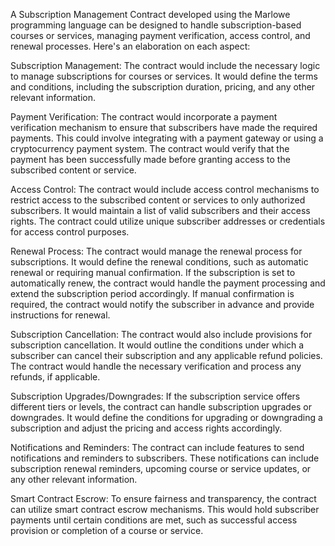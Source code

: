 A Subscription Management Contract developed using the Marlowe programming language can be designed to handle subscription-based courses or services, managing payment verification, access control, and renewal processes. Here's an elaboration on each aspect:

Subscription Management:
The contract would include the necessary logic to manage subscriptions for courses or services. It would define the terms and conditions, including the subscription duration, pricing, and any other relevant information.

Payment Verification:
The contract would incorporate a payment verification mechanism to ensure that subscribers have made the required payments. This could involve integrating with a payment gateway or using a cryptocurrency payment system. The contract would verify that the payment has been successfully made before granting access to the subscribed content or service.

Access Control:
The contract would include access control mechanisms to restrict access to the subscribed content or services to only authorized subscribers. It would maintain a list of valid subscribers and their access rights. The contract could utilize unique subscriber addresses or credentials for access control purposes.

Renewal Process:
The contract would manage the renewal process for subscriptions. It would define the renewal conditions, such as automatic renewal or requiring manual confirmation. If the subscription is set to automatically renew, the contract would handle the payment processing and extend the subscription period accordingly. If manual confirmation is required, the contract would notify the subscriber in advance and provide instructions for renewal.

Subscription Cancellation:
The contract would also include provisions for subscription cancellation. It would outline the conditions under which a subscriber can cancel their subscription and any applicable refund policies. The contract would handle the necessary verification and process any refunds, if applicable.

Subscription Upgrades/Downgrades:
If the subscription service offers different tiers or levels, the contract can handle subscription upgrades or downgrades. It would define the conditions for upgrading or downgrading a subscription and adjust the pricing and access rights accordingly.

Notifications and Reminders:
The contract can include features to send notifications and reminders to subscribers. These notifications can include subscription renewal reminders, upcoming course or service updates, or any other relevant information.

Smart Contract Escrow:
To ensure fairness and transparency, the contract can utilize smart contract escrow mechanisms. This would hold subscriber payments until certain conditions are met, such as successful access provision or completion of a course or service.
